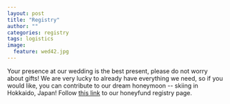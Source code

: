 ```yaml
---
layout: post
title: "Registry"
author: ""
categories: registry
tags: logistics
image:
  feature: wed42.jpg
---
```


Your presence at our wedding is the best present, please do not worry about gifts! We are very lucky to already have everything we need, so if you would like, you can contribute to our dream honeymoon -- skiing in Hokkaido, Japan! Follow [this link](https://www.honeyfund.com/wedding/IziandHdotTieTheKnot) to our honeyfund registry page.
